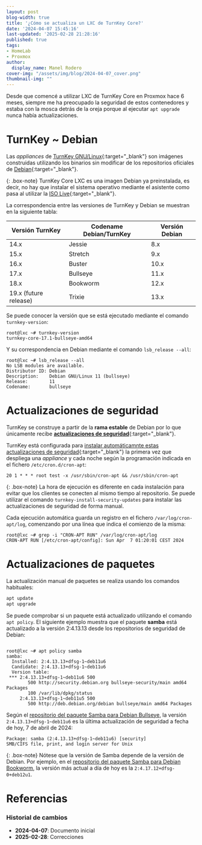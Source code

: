 ```yaml
---
layout: post
blog-width: true
title: '¿Cómo se actualiza un LXC de TurnKey Core?'
date: '2024-04-07 15:45:16'
last-updated: '2025-02-28 21:28:16'
published: true
tags:
- HomeLab
- Proxmox
author:
  display_name: Manel Rodero
cover-img: "/assets/img/blog/2024-04-07_cover.png"
thumbnail-img: ""
---
```


Desde que comencé a utilizar LXC de TurnKey Core en Proxmox hace 6 meses, siempre me ha preocupado la seguridad de estos contenedores y estaba con la mosca detrás de la oreja porque al ejecutar `apt upgrade` nunca había actualizaciones.

# TurnKey ~ Debian

Las _appliances_ de [TurnKey GNU/Linux](https://www.turnkeylinux.org/){:target="_blank"} son imágenes construidas utilizando los binarios sin modificar de los repositorios oficiales de [Debian](https://www.debian.org/){:target="_blank"}.

{: .box-note}
TurnKey Core LXC es una imagen Debian ya preinstalada, es decir, no hay que instalar el sistema operativo mediante el asistente como pasa al utilizar la [ISO Live](https://github.com/turnkeylinux/di-live){:target="_blank"}.

La correspondencia entre las versiones de TurnKey y Debian se muestran en la siguiente tabla:

| Versión TurnKey	| Codename Debian/TurnKey | Versión Debian |
| -- | -- | -- |
| 14.x | Jessie	| 8.x |
| 15.x | Stretch | 9.x |
| 16.x | Buster | 10.x |
| 17.x | Bullseye | 11.x |
| 18.x | Bookworm	| 12.x |
| 19.x (future release)	| Trixie | 13.x |

Se puede conocer la versión que se está ejecutado mediante el comando `turnkey-version`:

```
root@lxc ~# turnkey-version
turnkey-core-17.1-bullseye-amd64
```

Y su correspondencia en Debian mediante el comando `lsb_release --all`:

```
root@lxc ~# lsb_release --all
No LSB modules are available.
Distributor ID: Debian
Description:    Debian GNU/Linux 11 (bullseye)
Release:        11
Codename:       bullseye
```

# Actualizaciones de seguridad

TurnKey se construye a partir de la **rama estable** de Debian por lo que únicamente recibe [**actualizaciones de seguridad**](https://security-team.debian.org/){:target="_blank"}.

TurnKey está configurada para [instalar automáticamnte estas actualizaciones de seguridad](https://www.turnkeylinux.org/docs/auto-secupdates){:target="_blank"} la primera vez que despliega una _appliance_ y cada noche según la programación indicada en el fichero `/etc/cron.d/cron-apt`:

```
20 1 * * * root test -x /usr/sbin/cron-apt && /usr/sbin/cron-apt
```

{: .box-note}
La hora de ejecución es diferente en cada instalación para evitar que los clientes se conecten al mismo tiempo al repositorio. Se puede utilizar el comando `turnkey-install-security-updates` para instalar las actualizaciones de seguridad de forma manual.

Cada ejecución automática guarda un registro en el fichero `/var/log/cron-apt/log`, comenzando por una línea que indica el comienzo de la misma:

```
root@lxc ~# grep -i "CRON-APT RUN" /var/log/cron-apt/log
CRON-APT RUN [/etc/cron-apt/config]: Sun Apr  7 01:20:01 CEST 2024
```

# Actualizaciones de paquetes

La actualización manual de paquetes se realiza usando los comandos habituales:

```Bash
apt update
apt upgrade
```

Se puede comprobar si un paquete está actualizado utilizando el comando `apt policy`. El siguiente ejemplo muestra que el paquete **samba** está actualizado a la versión 2:4.13.13 desde los repositorios de seguridad de Debian:

```

root@lxc ~# apt policy samba
samba:
  Installed: 2:4.13.13+dfsg-1~deb11u6
  Candidate: 2:4.13.13+dfsg-1~deb11u6
  Version table:
 *** 2:4.13.13+dfsg-1~deb11u6 500
        500 http://security.debian.org bullseye-security/main amd64 Packages
        100 /var/lib/dpkg/status
     2:4.13.13+dfsg-1~deb11u5 500
        500 http://deb.debian.org/debian bullseye/main amd64 Packages
```

Según el [repositorio del paquete Samba para Debian Bullseye](https://packages.debian.org/bullseye/samba), la versión `2:4.13.13+dfsg-1~deb11u6` es la última actualización de seguridad a fecha de hoy, 7 de abril de 2024:

```
Package: samba (2:4.13.13+dfsg-1~deb11u6) [security]
SMB/CIFS file, print, and login server for Unix
```

{: .box-note}
Nótese que la versión de Samba depende de la versión de Debian. Por ejemplo, en el [repositorio del paquete Samba para Debian Bookworm](https://packages.debian.org/stable/samba), la versión más actual a día de hoy es la `2:4.17.12+dfsg-0+deb12u1`.

# Referencias

### Historial de cambios

* **2024-04-07**: Documento inicial
* **2025-02-28**: Correcciones
